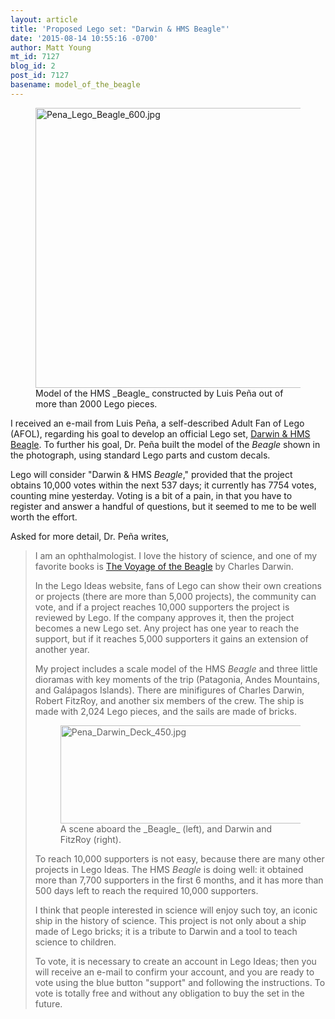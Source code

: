 ```yaml
---
layout: article
title: 'Proposed Lego set: "Darwin & HMS Beagle"'
date: '2015-08-14 10:55:16 -0700'
author: Matt Young
mt_id: 7127
blog_id: 2
post_id: 7127
basename: model_of_the_beagle
---
```

<figure>
<img src="/PT/uploads/2015/Pena_Lego_Beagle_600.jpg" alt="Pena_Lego_Beagle_600.jpg" width="600" height="448" />
<figcaption markdown="span">
Model of the HMS _Beagle_ constructed by Luis Pe&ntilde;a out of more than 2000 Lego pieces.

</figcaption>
</figure>

I received an e-mail from Luis Pe&ntilde;a, a self-described Adult Fan of Lego (AFOL), regarding his goal to develop an official Lego set, [Darwin & HMS Beagle](https://ideas.lego.com/projects/93900). To further his goal, Dr. Pe&ntilde;a built the model of the _Beagle_  shown in the photograph, using standard Lego parts and custom decals. 

Lego will consider "Darwin & HMS _Beagle_," provided that the project obtains 10,000 votes within the next 537 days; it currently has 7754 votes, counting mine yesterday. Voting is a bit of a pain, in that you have to register and answer a handful of questions, but it seemed to me to be well worth the effort.

Asked for more detail, Dr. Pe&ntilde;a writes,

> I am an ophthalmologist. I love the history of science, and one of my favorite books is [The Voyage of the Beagle](http://www.gutenberg.org/ebooks/944) by Charles Darwin.
> 
> In the Lego Ideas website, fans of Lego can show their own creations or projects (there are more than 5,000 projects), the community can vote, and if a project reaches 10,000 supporters the project is reviewed by Lego. If the company approves it, then the project becomes a new Lego set. Any project has one year to reach the support, but if it reaches 5,000 supporters it gains an extension of another year.
> 
> My project includes a scale model of the HMS _Beagle_ and three little dioramas with key moments of the trip (Patagonia, Andes Mountains, and Gal&aacute;pagos Islands). There are minifigures of Charles Darwin, Robert FitzRoy, and another six members of the crew. The ship is made with 2,024 Lego pieces, and the sails are made of bricks.
> 
> <figure>
> <img src="/PT/uploads/2015/Pena_Darwin_Deck_450.jpg" alt="Pena_Darwin_Deck_450.jpg" width="450" height="157" />
> <figcaption markdown="span">
> A scene aboard the _Beagle_ (left), and Darwin and FitzRoy (right).
> 
> </figcaption>
> </figure>
> 
> 
> To reach 10,000 supporters is not easy, because there are many other projects in Lego Ideas. The HMS _Beagle_ is doing well: it obtained more than 7,700 supporters in the first 6 months, and it has more than 500 days left to reach the required 10,000 supporters. 
> 
> I think that people interested in science will enjoy such toy, an iconic ship in the history of science. This project is not only about a ship made of Lego bricks; it is a tribute to Darwin and a tool to teach science to children.
> 
> To vote, it is necessary to create an account in Lego Ideas; then you will receive an e-mail to confirm your account, and you are ready to vote using the blue button "support" and following the instructions. To vote is totally free and without any obligation to buy the set in the future.
